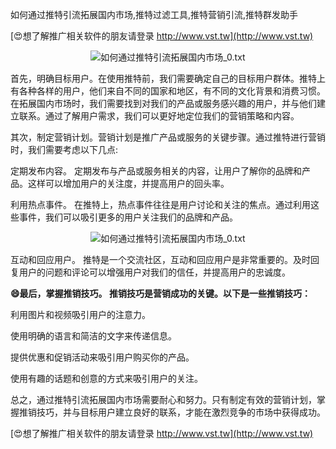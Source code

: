 如何通过推特引流拓展国内市场,推特过滤工具,推特营销引流,推特群发助手

[😍想了解推广相关软件的朋友请登录 http://www.vst.tw](http://www.vst.tw)

 <center><img src="https://vst.tw/MP4/tuiguang/png/2.png" alt="如何通过推特引流拓展国内市场_0.txt"></center>

首先，明确目标用户。在使用推特前，我们需要确定自己的目标用户群体。推特上有各种各样的用户，他们来自不同的国家和地区，有不同的文化背景和消费习惯。在拓展国内市场时，我们需要找到对我们的产品或服务感兴趣的用户，并与他们建立联系。通过了解用户需求，我们可以更好地定位我们的营销策略和内容。

其次，制定营销计划。营销计划是推广产品或服务的关键步骤。通过推特进行营销时，我们需要考虑以下几点:

定期发布内容。 定期发布与产品或服务相关的内容，让用户了解你的品牌和产品。这样可以增加用户的关注度，并提高用户的回头率。

利用热点事件。 在推特上，热点事件往往是用户讨论和关注的焦点。通过利用这些事件，我们可以吸引更多的用户关注我们的品牌和产品。

 <center><img src="https://vst.tw/MP4/tuiguang/png/4.png" alt="如何通过推特引流拓展国内市场_0.txt"></center>

互动和回应用户。 推特是一个交流社区，互动和回应用户是非常重要的。及时回复用户的问题和评论可以增强用户对我们的信任，并提高用户的忠诚度。

**😄最后，掌握推销技巧。 推销技巧是营销成功的关键。以下是一些推销技巧：**

利用图片和视频吸引用户的注意力。

使用明确的语言和简洁的文字来传递信息。

提供优惠和促销活动来吸引用户购买你的产品。

使用有趣的话题和创意的方式来吸引用户的关注。

总之，通过推特引流拓展国内市场需要耐心和努力。只有制定有效的营销计划，掌握推销技巧，并与目标用户建立良好的联系，才能在激烈竞争的市场中获得成功。

[😍想了解推广相关软件的朋友请登录 http://www.vst.tw](http://www.vst.tw)



